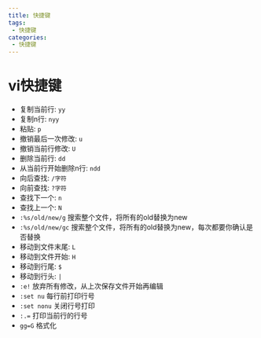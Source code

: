 ```yaml
---
title: 快捷键
tags: 
 - 快捷键
categories:
 - 快捷键
---
```


# vi快捷键

- 复制当前行: `yy`
- 复制n行: `nyy`
- 粘贴: `p`
- 撤销最后一次修改: `u`
- 撤销当前行修改: `U`
- 删除当前行: `dd`
- 从当前行开始删除n行: `ndd`
- 向后查找: `/字符`
- 向前查找: `?字符`
- 查找下一个: `n`
- 查找上一个: `N`
- `:%s/old/new/g` 搜索整个文件，将所有的old替换为new
- `:%s/old/new/gc` 搜索整个文件，将所有的old替换为new，每次都要你确认是否替换
- 移动到文件末尾: `L`
- 移动到文件开始: `H`
- 移动到行尾: `$`
- 移动到行头: `|`
- `:e!` 放弃所有修改，从上次保存文件开始再编辑
- `:set nu` 每行前打印行号
- `:set nonu` 关闭行号打印
- `:.=` 打印当前行的行号
- `gg=G` 格式化

